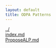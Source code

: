 ```yaml
---
layout: default
title: ODPA Patterns
---
```

  
[../](../)  
[index.md](./index.md)  
[ProposeALP.md](./ProposeALP.md)  
